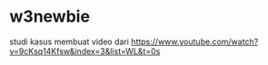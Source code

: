# w3newbie
studi kasus membuat video dari https://www.youtube.com/watch?v=9cKsq14Kfsw&index=3&list=WL&t=0s
